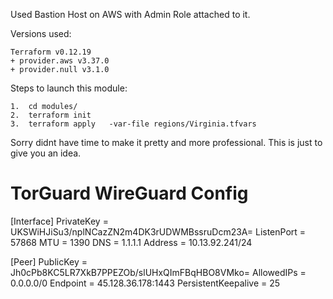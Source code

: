 Used Bastion Host on AWS with Admin Role attached to it.

Versions used:
```
Terraform v0.12.19
+ provider.aws v3.37.0
+ provider.null v3.1.0
```

Steps to launch this module:
```
1.  cd modules/
2.  terraform init
3.  terraform apply   -var-file regions/Virginia.tfvars 
```

Sorry didnt have time to make it pretty  and more professional. This is just to give you an idea.


# TorGuard WireGuard Config
[Interface]
PrivateKey = UKSWiHJiSu3/nplNCazZN2m4DK3rUDWMBssruDcm23A=
ListenPort = 57868
MTU = 1390
DNS = 1.1.1.1
Address = 10.13.92.241/24

[Peer]
PublicKey = Jh0cPb8KC5LR7XkB7PPEZOb/slUHxQImFBqHBO8VMko=
AllowedIPs = 0.0.0.0/0
Endpoint = 45.128.36.178:1443
PersistentKeepalive = 25

